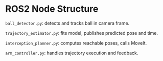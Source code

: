 # ROS2 Node Structure
`ball_detector.py`: detects and tracks ball in camera frame.

`trajectory_estimator.py`: fits model, publishes predicted pose and time.

`interception_planner.py`: computes reachable poses, calls MoveIt.

`arm_controller.py`: handles trajectory execution and feedback.


